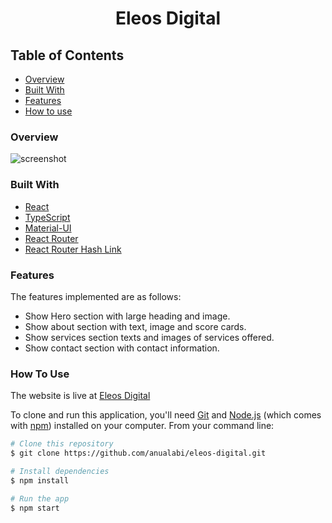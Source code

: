 <h1 align="center">Eleos Digital</h1>

## Table of Contents

- [Overview](#overview)
- [Built With](#built-with)
- [Features](#features)
- [How to use](#how-to-use)

### Overview

![screenshot](https://user-images.githubusercontent.com/33486765/178744939-04c96072-e936-4387-8ec8-237b2ac2436a.png)

### Built With

- [React](https://reactjs.org/)
- [TypeScript](https://www.typescriptlang.org/)
- [Material-UI](https://mui.com/)
- [React Router](https://reactrouter.com/)
- [React Router Hash Link](https://github.com/rafgraph/react-router-hash-link#react-router-hash-link)

### Features

The features implemented are as follows:

- Show Hero section with large heading and image.
- Show about section with text, image and score cards.
- Show services section texts and images of services offered.
- Show contact section with contact information.

### How To Use

The website is live at [Eleos Digital](https://www.eleosdigital.com/)

To clone and run this application, you'll need [Git](https://git-scm.com) and [Node.js](https://nodejs.org/en/download/) (which comes with [npm](http://npmjs.com)) installed on your computer. From your command line:

```bash
# Clone this repository
$ git clone https://github.com/anualabi/eleos-digital.git

# Install dependencies
$ npm install

# Run the app
$ npm start
```
